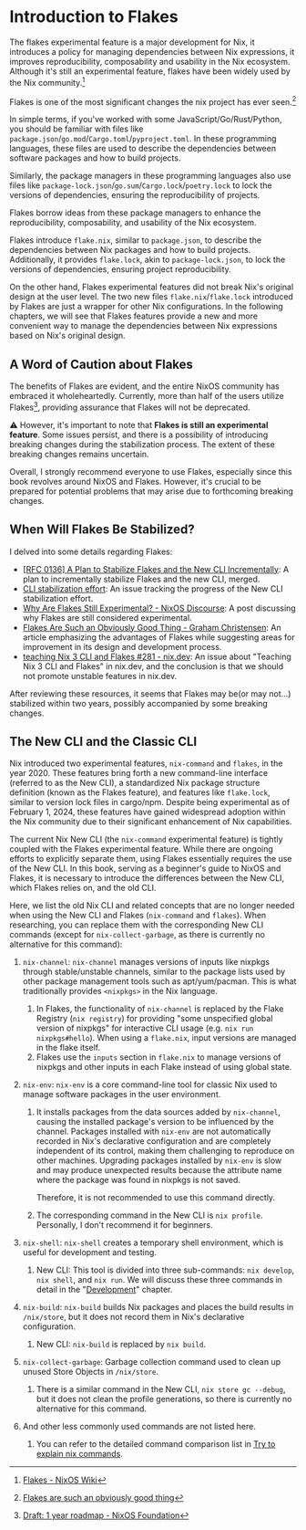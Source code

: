 # Introduction to Flakes

The flakes experimental feature is a major development for Nix, it introduces a policy for
managing dependencies between Nix expressions, it improves reproducibility, composability
and usability in the Nix ecosystem. Although it's still an experimental feature, flakes
have been widely used by the Nix community.[^1]

Flakes is one of the most significant changes the nix project has ever seen.[^2]

In simple terms, if you've worked with some JavaScript/Go/Rust/Python, you should be
familiar with files like `package.json`/`go.mod`/`Cargo.toml`/`pyproject.toml`. In these
programming languages, these files are used to describe the dependencies between software
packages and how to build projects.

Similarly, the package managers in these programming languages also use files like
`package-lock.json`/`go.sum`/`Cargo.lock`/`poetry.lock` to lock the versions of
dependencies, ensuring the reproducibility of projects.

Flakes borrow ideas from these package managers to enhance the reproducibility,
composability, and usability of the Nix ecosystem.

Flakes introduce `flake.nix`, similar to `package.json`, to describe the dependencies
between Nix packages and how to build projects. Additionally, it provides `flake.lock`,
akin to `package-lock.json`, to lock the versions of dependencies, ensuring project
reproducibility.

On the other hand, Flakes experimental features did not break Nix's original design at the
user level. The two new files `flake.nix`/`flake.lock` introduced by Flakes are just a
wrapper for other Nix configurations. In the following chapters, we will see that Flakes
features provide a new and more convenient way to manage the dependencies between Nix
expressions based on Nix's original design.

## A Word of Caution about Flakes <Badge type="danger" text="caution" />

The benefits of Flakes are evident, and the entire NixOS community has embraced it
wholeheartedly. Currently, more than half of the users utilize Flakes[^3], providing
assurance that Flakes will not be deprecated.

:warning: However, it's important to note that **Flakes is still an experimental
feature**. Some issues persist, and there is a possibility of introducing breaking changes
during the stabilization process. The extent of these breaking changes remains uncertain.

Overall, I strongly recommend everyone to use Flakes, especially since this book revolves
around NixOS and Flakes. However, it's crucial to be prepared for potential problems that
may arise due to forthcoming breaking changes.

## When Will Flakes Be Stabilized?

I delved into some details regarding Flakes:

- [[RFC 0136] A Plan to Stabilize Flakes and the New CLI Incrementally](https://github.com/NixOS/rfcs/pull/136):
  A plan to incrementally stabilize Flakes and the new CLI, merged.
- [CLI stabilization effort](https://github.com/NixOS/nix/issues/7701): An issue tracking
  the progress of the New CLI stabilization effort.
- [Why Are Flakes Still Experimental? - NixOS Discourse](https://discourse.nixos.org/t/why-are-flakes-still-experimental/29317):
  A post discussing why Flakes are still considered experimental.
- [Flakes Are Such an Obviously Good Thing - Graham Christensen](https://grahamc.com/blog/flakes-are-an-obviously-good-thing/):
  An article emphasizing the advantages of Flakes while suggesting areas for improvement
  in its design and development process.
- [ teaching Nix 3 CLI and Flakes #281 - nix.dev](https://github.com/NixOS/nix.dev/issues/281):
  An issue about "Teaching Nix 3 CLI and Flakes" in nix.dev, and the conclusion is that we
  should not promote unstable features in nix.dev.

After reviewing these resources, it seems that Flakes may be(or may not...) stabilized
within two years, possibly accompanied by some breaking changes.

## The New CLI and the Classic CLI

Nix introduced two experimental features, `nix-command` and `flakes`, in the year 2020.
These features bring forth a new command-line interface (referred to as the New CLI), a
standardized Nix package structure definition (known as the Flakes feature), and features
like `flake.lock`, similar to version lock files in cargo/npm. Despite being experimental
as of February 1, 2024, these features have gained widespread adoption within the Nix
community due to their significant enhancement of Nix capabilities.

The current Nix New CLI (the `nix-command` experimental feature) is tightly coupled with
the Flakes experimental feature. While there are ongoing efforts to explicitly separate
them, using Flakes essentially requires the use of the New CLI. In this book, serving as a
beginner's guide to NixOS and Flakes, it is necessary to introduce the differences between
the New CLI, which Flakes relies on, and the old CLI.

Here, we list the old Nix CLI and related concepts that are no longer needed when using
the New CLI and Flakes (`nix-command` and `flakes`). When researching, you can replace
them with the corresponding New CLI commands (except for `nix-collect-garbage`, as there
is currently no alternative for this command):

1. `nix-channel`: `nix-channel` manages versions of inputs like nixpkgs through
   stable/unstable channels, similar to the package lists used by other package management
   tools such as apt/yum/pacman. This is what traditionally provides `<nixpkgs>` in the
   Nix language.
   1. In Flakes, the functionality of `nix-channel` is replaced by the Flake Registry
      (`nix registry`) for providing "some unspecified global version of nixpkgs" for
      interactive CLI usage (e.g. `nix run nixpkgs#hello`). When using a `flake.nix`,
      input versions are managed in the flake itself.
   2. Flakes use the `inputs` section in `flake.nix` to manage versions of nixpkgs and
      other inputs in each Flake instead of using global state.
2. `nix-env`: `nix-env` is a core command-line tool for classic Nix used to manage
   software packages in the user environment.

   1. It installs packages from the data sources added by `nix-channel`, causing the
      installed package's version to be influenced by the channel. Packages installed with
      `nix-env` are not automatically recorded in Nix's declarative configuration and are
      completely independent of its control, making them challenging to reproduce on other
      machines. Upgrading packages installed by `nix-env` is slow and may produce
      unexpected results because the attribute name where the package was found in nixpkgs
      is not saved.

      Therefore, it is not recommended to use this command directly.

   2. The corresponding command in the New CLI is `nix profile`. Personally, I don't
      recommend it for beginners.

3. `nix-shell`: `nix-shell` creates a temporary shell environment, which is useful for
   development and testing.
   1. New CLI: This tool is divided into three sub-commands: `nix develop`, `nix shell`,
      and `nix run`. We will discuss these three commands in detail in the
      "[Development](../development/intro.md)" chapter.
4. `nix-build`: `nix-build` builds Nix packages and places the build results in
   `/nix/store`, but it does not record them in Nix's declarative configuration.
   1. New CLI: `nix-build` is replaced by `nix build`.
5. `nix-collect-garbage`: Garbage collection command used to clean up unused Store Objects
   in `/nix/store`.
   1. There is a similar command in the New CLI, `nix store gc --debug`, but it does not
      clean the profile generations, so there is currently no alternative for this
      command.
6. And other less commonly used commands are not listed here.
   1. You can refer to the detailed command comparison list in
      [Try to explain nix commands](https://qiita.com/Sumi-Sumi/items/6de9ee7aab10bc0dbead?_x_tr_sl=auto&_x_tr_tl=en&_x_tr_hl=en).

[^1]: [Flakes - NixOS Wiki](https://wiki.nixos.org/wiki/Flakes)

[^2]:
    [Flakes are such an obviously good thing](https://grahamc.com/blog/flakes-are-an-obviously-good-thing/)

[^3]:
    [Draft: 1 year roadmap - NixOS Foundation](https://web.archive.org/web/20250317120825/https://nixos-foundation.notion.site/1-year-roadmap-0dc5c2ec265a477ea65c549cd5e568a9)
